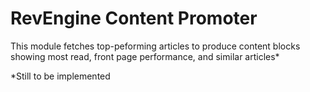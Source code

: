 # RevEngine Content Promoter

This module fetches top-peforming articles to produce content blocks showing most read, front page performance, and similar articles*

*Still to be implemented